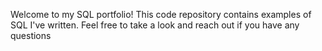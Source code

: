 
Welcome to my SQL portfolio! This code repository contains examples of SQL I've written. Feel free to take a look and reach out if you have any questions
